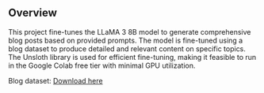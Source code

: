 ## Overview
This project fine-tunes the LLaMA 3 8B model to generate comprehensive blog posts based on provided prompts. The model is fine-tuned using a blog dataset to produce detailed and relevant content on specific topics. The Unsloth library is used for efficient fine-tuning, making it feasible to run in the Google Colab free tier with minimal GPU utilization.

Blog dataset: [Download here](https://drive.google.com/file/d/1lMuhpJXF-yUIJicYyYd6cWlpa2C7HLK_/view?usp=sharing)
